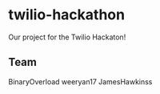 # twilio-hackathon

Our project for the Twilio Hackaton!

## Team
BinaryOverload
weeryan17
JamesHawkinss


